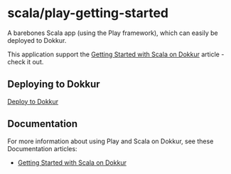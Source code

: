 # scala/play-getting-started

A barebones Scala app (using the Play framework), which can easily be deployed to Dokkur.  

This application support the [Getting Started with Scala on Dokkur](https://dokkur.com/#!/documentation/getting_started/scala) article - check it out.

## Deploying to Dokkur

[Deploy to Dokkur](https://dokkur.com)

## Documentation

For more information about using Play and Scala on Dokkur, see these Documentation articles:

- [Getting Started with Scala on Dokkur](https://dokkur.com/#!/documentation/getting_started/scala)

